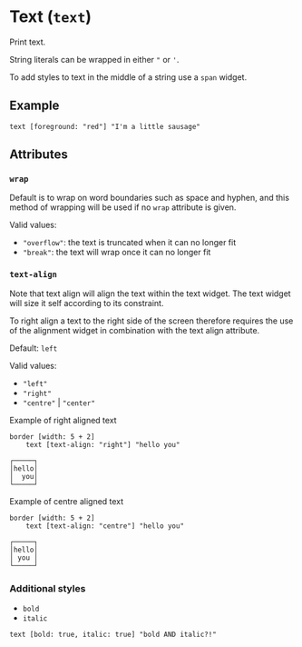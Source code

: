 # Text (`text`)

Print text.

String literals can be wrapped in either `"` or `'`.

To add styles to text in the middle of a string use a `span` widget.

## Example

```
text [foreground: "red"] "I'm a little sausage"
```

## Attributes

### `wrap`

Default is to wrap on word boundaries such as space and hyphen, and this method
of wrapping will be used if no `wrap` attribute is given.

Valid values:
* `"overflow"`: the text is truncated when it can no longer fit
* `"break"`: the text will wrap once it can no longer fit

### `text-align`

Note that text align will align the text within the text widget.
The text widget will size it self according to its constraint.

To right align a text to the right side of the screen therefore requires the use
of the alignment widget in combination with the text align attribute.

Default: `left`

Valid values:
* `"left"`
* `"right"`
* `"centre"` | `"center"`

Example of right aligned text
```
border [width: 5 + 2]
    text [text-align: "right"] "hello you"
```

```
┌─────┐
│hello│
│  you│
└─────┘
```

Example of centre aligned text
```
border [width: 5 + 2]
    text [text-align: "centre"] "hello you"
```

```
┌─────┐
│hello│
│ you │
└─────┘
```

### Additional styles

* `bold`
* `italic`

```
text [bold: true, italic: true] "bold AND italic?!"
```
